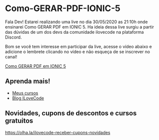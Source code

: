# Como-GERAR-PDF-IONIC-5

Fala Dev!
Estarei realizando uma live no dia 30/05/2020 as 21:10h onde ensinarei Como GERAR PDF em IONIC 5.
Ha ideia dessa live surgiu a partir das dúvidas de um dos devs da comunidade ilovecode na plataforma Discord.

Bom se você tem interesse em participar da live, acesse o vídeo abaixo e adicione o lembrete clicando no vídeo e não esqueça de se inscrever no canal!

[Como GERAR PDF em IONIC 5](https://ilovecode.com.br/live-03-como-gerar-pdf-em-ionic-5/)

## Aprenda mais!
- [Meus cursos](https://olha.la/udemy)
- [Blog ILoveCode](https://olha.la/ilovecode)

## Novidades, cupons de descontos e cursos gratuitos
https://olha.la/ilovecode-receber-cupons-novidades
